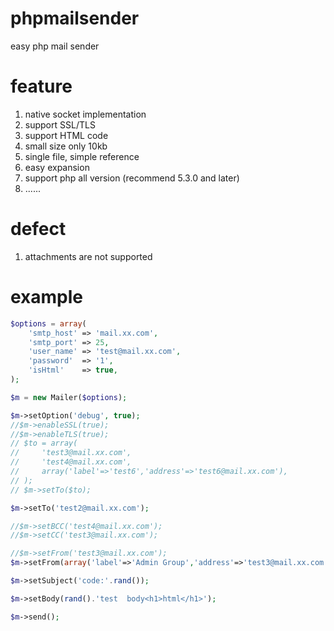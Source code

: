 # phpmailsender
easy php mail sender

# feature
1. native socket implementation
2. support SSL/TLS 
3. support HTML code
4. small size only 10kb
5. single file, simple reference
6. easy expansion
7. support php all version (recommend 5.3.0 and later)
8. ......
# defect
1. attachments are not supported
# example
```php
$options = array(
	'smtp_host' => 'mail.xx.com',
	'smtp_port' => 25,
	'user_name' => 'test@mail.xx.com',
	'password'  => '1',
	'isHtml'    => true,
);

$m = new Mailer($options);

$m->setOption('debug', true);
//$m->enableSSL(true);
//$m->enableTLS(true);
// $to = array(
//     'test3@mail.xx.com',
//     'test4@mail.xx.com',
//     array('label'=>'test6','address'=>'test6@mail.xx.com'),
// );
// $m->setTo($to);

$m->setTo('test2@mail.xx.com');

//$m->setBCC('test4@mail.xx.com');
//$m->setCC('test3@mail.xx.com');

//$m->setFrom('test3@mail.xx.com');
$m->setFrom(array('label'=>'Admin Group','address'=>'test3@mail.xx.com'));

$m->setSubject('code:'.rand());

$m->setBody(rand().'test  body<h1>html</h1>');

$m->send();
```

